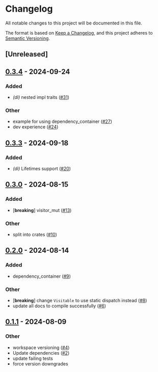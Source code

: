# Changelog
All notable changes to this project will be documented in this file.

The format is based on [Keep a Changelog](https://keepachangelog.com/en/1.0.0/),
and this project adheres to [Semantic Versioning](https://semver.org/spec/v2.0.0.html).

## [Unreleased]

## [0.3.4](https://github.com/chesedo/despatma/compare/despatma-v0.3.3...despatma-v0.3.4) - 2024-09-24

### Added

- *(di)* nested impl traits ([#31](https://github.com/chesedo/despatma/pull/31))

### Other

- example for using dependency_container ([#27](https://github.com/chesedo/despatma/pull/27))
- dev experience ([#24](https://github.com/chesedo/despatma/pull/24))

## [0.3.3](https://github.com/chesedo/despatma/compare/despatma-v0.3.2...despatma-v0.3.3) - 2024-09-18

### Added

- *(di)* Lifetimes support ([#20](https://github.com/chesedo/despatma/pull/20))

## [0.3.0](https://github.com/chesedo/despatma/compare/despatma-v0.2.0...despatma-v0.3.0) - 2024-08-15

### Added
- [**breaking**] visitor_mut ([#13](https://github.com/chesedo/despatma/pull/13))

### Other
- split into crates ([#10](https://github.com/chesedo/despatma/pull/10))

## [0.2.0](https://github.com/chesedo/despatma/compare/despatma-v0.1.1...despatma-v0.2.0) - 2024-08-14

### Added
- dependency_container ([#9](https://github.com/chesedo/despatma/pull/9))

### Other
- [**breaking**] change `Visitable` to use static dispatch instead ([#8](https://github.com/chesedo/despatma/pull/8))
- update all docs to compile successfully ([#6](https://github.com/chesedo/despatma/pull/6))

## [0.1.1](https://github.com/chesedo/despatma/compare/despatma-v0.1.0...despatma-v0.1.1) - 2024-08-09

### Other
- workspace versioning ([#4](https://github.com/chesedo/despatma/pull/4))
- Update dependencies ([#2](https://github.com/chesedo/despatma/pull/2))
- update failing tests
- force version downgrades
